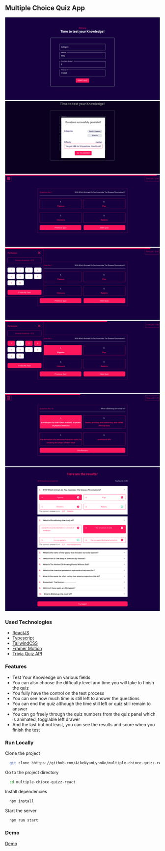 ## Multiple Choice Quiz App

![Design Captured](https://github.com/AikeNyanLynnOo/multiple-chioce-quizz-react/blob/main/public/captures/screencapture1.png "Choose Categories, Difficulty Level, Time you will take")
![Design Captured](https://github.com/AikeNyanLynnOo/multiple-chioce-quizz-react/blob/main/public/captures/screencapture2.png "User Choice Result")
![Design Captured](https://github.com/AikeNyanLynnOo/multiple-chioce-quizz-react/blob/main/public/captures/screencapture3.png "Quiz Display")
![Design Captured](https://github.com/AikeNyanLynnOo/multiple-chioce-quizz-react/blob/main/public/captures/screencapture4.png "Left Animate Quiz Panel")
![Design Captured](https://github.com/AikeNyanLynnOo/multiple-chioce-quizz-react/blob/main/public/captures/screencapture5.png "Quizzes Already Answered")
![Design Captured](https://github.com/AikeNyanLynnOo/multiple-chioce-quizz-react/blob/main/public/captures/screencapture6.png "See Results Button when all questions are already answered")
![Design Captured](https://github.com/AikeNyanLynnOo/multiple-chioce-quizz-react/blob/main/public/captures/screencapture7.png "Result Page")

### Used Technologies

- [ReactJS](https://reactjs.org/)
- [Typescript](https://www.typescriptlang.org/)
- [TailwindCSS](https://tailwindcss.com/)
- [Framer Motion](https://www.framer.com/motion/)
- [Trivia Quiz API](https://the-trivia-api.com/)

### Features

- Test Your Knowledge on various fields
- You can also choose the difficulty level and time you will take to finish the quiz
- You fully have the control on the test process
- You can see how much time is still left to answer the questions
- You can end the quiz although the time still left or quiz still remain to answer
- You can go freely through the quiz numbers from the quiz panel which is animated, togglable left drawer
- And the last but not least, you can see the results and score when you finish the test

### Run Locally

Clone the project

```bash
  git clone hhttps://github.com/AikeNyanLynnOo/multiple-chioce-quizz-react.git
```

Go to the project directory

```bash
  cd multiple-chioce-quizz-react
```

Install dependencies

```bash
  npm install
```

Start the server

```bash
  npm run start
```

### Demo

[Demo](https://multiple-choice-quiz-game.netlify.app/results)
